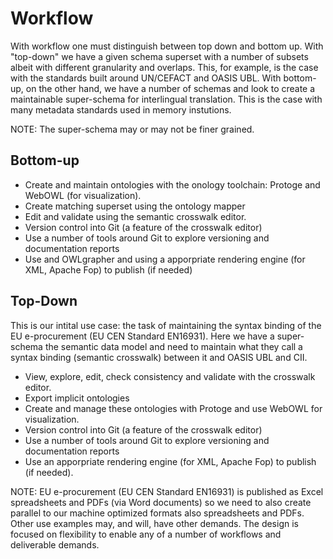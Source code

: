 # Workflow
With workflow one must distinguish between top down and bottom up. With "top-down" we have a given schema superset with a number of subsets albeit with different granularity
and overlaps. This, for example, is the case with the standards built around UN/CEFACT and OASIS UBL. With bottom-up, on the other hand, we have a number of schemas
and look to create a maintainable super-schema for interlingual translation. This is the case with many metadata standards used in memory instutions.

NOTE: The super-schema may or may not be finer grained.

## Bottom-up
* Create and maintain ontologies with the onology toolchain: Protoge and WebOWL (for visualization).
* Create matching superset using the ontology mapper
* Edit and validate using the semantic crosswalk editor.
* Version control into Git (a feature of the crosswalk editor)
* Use a number of tools around Git to explore versioning and documentation reports
* Use and OWLgrapher and using a apporpriate rendering engine (for XML, Apache Fop) to publish (if needed)

## Top-Down
This is our intital use case: the task of maintaining the syntax binding of the EU e-procurement (EU CEN Standard EN16931).
Here we have a super-schema the semantic data model and need to maintain what they call a syntax binding (semantic crosswalk) between it and OASIS UBL and CII.
* View, explore, edit, check consistency and validate with the crosswalk editor.
* Export implicit ontologies
* Create and manage these ontologies with Protoge and use WebOWL for visualization.
* Version control into Git (a feature of the crosswalk editor)
* Use a number of tools around Git to explore versioning and documentation reports
* Use an apporpriate rendering engine (for XML, Apache Fop) to publish (if needed).

NOTE: EU e-procurement (EU CEN Standard EN16931) is published as Excel spreadsheets and PDFs (via Word documents) so we need to also create parallel to our
machine optimized formats also spreadsheets and PDFs. Other use examples may, and will, have other demands. The design is focused on flexibility to enable any
of a number of workflows and deliverable demands.
